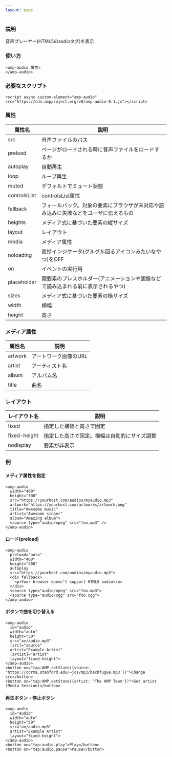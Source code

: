 ```yaml
---
layout: page
---
```


### 説明

音声プレーヤー(HTML5のaudioタグ)を表示

### 使い方

    <amp-audio 属性>
    </amp-audio>

### 必要なスクリプト

    <script async custom-element="amp-audio" src="https://cdn.ampproject.org/v0/amp-audio-0.1.js"></script>

### 属性

| 属性名       | 説明                                                   |
|--------------|--------------------------------------------------------|
| src          | 音声ファイルのパス                                            |
| preload      | ページがロードされる時に音声ファイルをロードするか                           |
| autoplay     | 自動再生                                               |
| loop         | ループ再生                                                |
| muted        | デフォルトでミュート状態                                         |
| controlsList | controlsList属性                                       |
| fallback     | フォールバック。対象の要素にブラウザが未対応や読み込みに失敗などをユーザに伝えるもの |
| heights      | メディア式に基づいた要素の縦サイズ                                 |
| layout       | レイアウト                                                  |
| media        | メディア属性                                               |
| noloading    | 進捗インジケータ(グルグル回るアイコンみたいなやつ)をOFF                      |
| on           | イベントの実行用                                            |
| placeholder  | 親要素のプレスホルダー(アニメーションや画像などで読み込まれる前に表示されるやつ)    |
| sizes        | メディア式に基づいた要素の横サイズ                                 |
| width        | 横幅                                                   |
| height       | 高さ                                                    |

### メディア属性

| 属性名  | 説明           |
|---------|---------------|
| artwork | アートワーク画像のURL |
| artist  | アーティスト名       |
| album   | アルバム名         |
| title   | 曲名           |

### レイアウト

| レイアウト名      | 説明                               |
|--------------|----------------------------------|
| fixed        | 指定した横幅と高さで固定                |
| fixed-height | 指定した高さで固定。横幅は自動的にサイズ調整 |
| nodisplay    | 要素が非表示                        |

### 例

#### メディア属性を指定

    <amp-audio
      width="400"
      height="300"
      src="https://yourhost.com/audios/myaudio.mp3"
      artwork="https://yourhost.com/artworks/artwork.png"
      title="Awesome music"
      artist="Awesome singer"
      album="Amazing album">
      <source type="audio/mpeg" src="foo.mp3" />
    </amp-audio>

#### ロード(preload)

    <amp-audio
      preload="auto"
      width="400"
      height="300"
      autoplay
      src="https://yourhost.com/audios/myaudio.mp3">
      <div fallback>
        <p>Your browser doesn’t support HTML5 audio</p>
      </div>
      <source type="audio/mpeg" src="foo.mp3">
      <source type="audio/ogg" src="foo.ogg">
    </amp-audio>

#### ボタンで曲を切り替える

    <amp-audio
      id="audio"
      width="auto"
      height="50"
      src="av/audio.mp3"
      [src]="source"
      artist="Example Artist"
      [artist]="artist"
      layout="fixed-height">
    </amp-audio>
    <button on="tap:AMP.setState({source: 'https://ccrma.stanford.edu/~jos/mp3/bachfugue.mp3'})">Change src</button>
    <button on="tap:AMP.setState({artist: 'The AMP Team'})">Set artist (Media Session)</button>

#### 再生ボタン・停止ボタン

    <amp-audio
      id="audio"
      width="auto"
      height="50"
      src="av/audio.mp3"
      artist="Example Artist"
      layout="fixed-height">
    </amp-audio>
    <button on="tap:audio.play">Play</button>
    <button on="tap:audio.pause">Pause</button>
